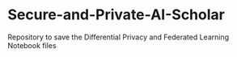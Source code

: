# Secure-and-Private-AI-Scholar
Repository to save the Differential Privacy and Federated Learning Notebook files
